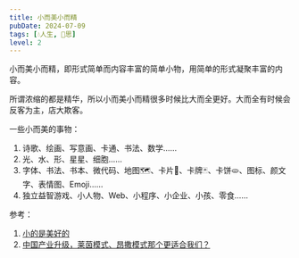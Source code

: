 ```yaml
---
title: 小而美小而精
pubDate: 2024-07-09
tags: [💧人生, 🤔思]
level: 2
---
```


小而美小而精，即形式简单而内容丰富的简单小物，用简单的形式凝聚丰富的内容。

所谓浓缩的都是精华，所以小而美小而精很多时候比大而全更好。大而全有时候会反客为主，店大欺客。

一些小而美的事物：

1. 诗歌、绘画、写意画、卡通、书法、数学……
2. 光、水、形、星星、细胞……
3. 字体、书法、书本、微代码、地图🗺️、卡片🪪、卡牌🃏、卡饼🫓、图标、颜文字、表情图、Emoji……
4. 独立益智游戏、小人物、Web、小程序、小企业、小孩、零食……

参考：

1. [小的是美好的](https://book.douban.com/subject/35918478/)
2. [中国产业升级，莱茵模式、昂撒模式那个更适合我们？](https://www.douyin.com/video/7389201855395548453)
